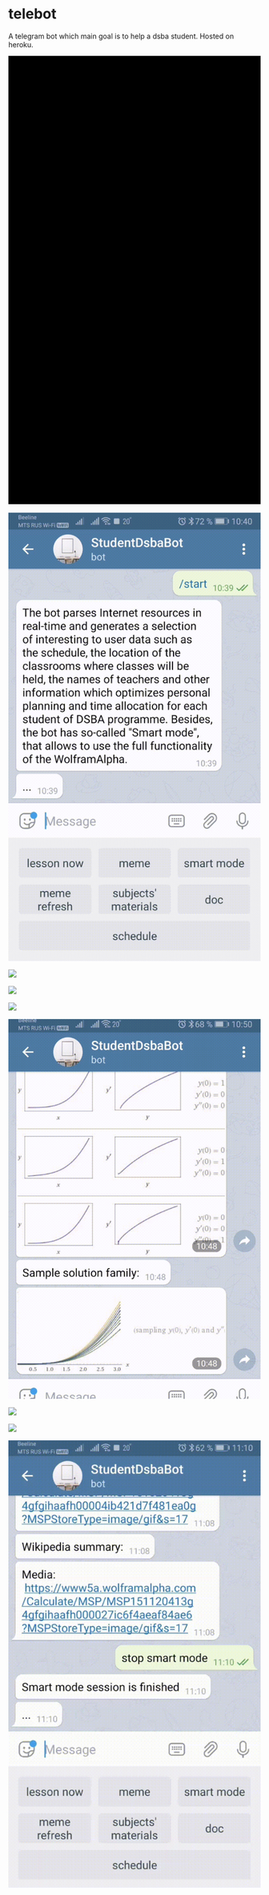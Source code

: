 # telebot
A telegram bot which main goal is to help a dsba student. Hosted on heroku.


![](https://github.com/DKarz/readme-media/blob/master/telebot1-1.gif?raw=true)

![](https://github.com/DKarz/readme-media/blob/master/telebot1-2.gif?raw=true)

![](https://github.com/DKarz/readme-media/blob/master/telebot1-3.gif?raw=true)

![](https://github.com/DKarz/readme-media/blob/master/telebot1-4.gif?raw=true)

![](https://github.com/DKarz/readme-media/blob/master/telebot1-5.gif?raw=true)

![](https://github.com/DKarz/readme-media/blob/master/telebot1-6.gif?raw=true)

![](https://github.com/DKarz/readme-media/blob/master/telebot1-7.gif?raw=true)

![](https://github.com/DKarz/readme-media/blob/master/telebot1-8.gif?raw=true)

![](https://github.com/DKarz/readme-media/blob/master/telebot1-9.gif?raw=true)
